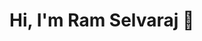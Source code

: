 # Hi, I'm Ram Selvaraj 👋

<!--
**ramselvaraj/ramselvaraj** is a ✨ _special_ ✨ repository because its `README.md` (this file) appears on your GitHub profile.

